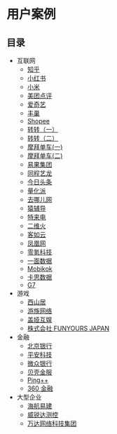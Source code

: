 # 用户案例

## 目录

- 互联网
  - [知乎](user-case-zhihu.md)
  - [小红书](user-case-xiaohongshu.md)
  - [小米](user-case-xiaomi.md)
  - [美团点评](user-case-meituandianping.md)
  - [爱奇艺](user-case-iqiyi.md)
  - [丰巢](user-case-fengchao.md)
  - [Shopee](user-case-shopee.md)
  - [转转（一）](user-case-zhuanzhuan.md)
  - [转转（二）](user-case-zhuanzhuan-2.md)
  - [摩拜单车(一)](user-case-mobike.md)
  - [摩拜单车(二)](user-case-mobike-2.md)
  - [易果集团](user-case-yiguo.md)
  - [同程艺龙](user-case-tongcheng.md)
  - [今日头条](user-case-toutiao.md)
  - [量化派](user-case-lianghuapai.md)
  - [去哪儿网](user-case-qunar.md)
  - [猿辅导](user-case-yuanfudao.md)
  - [特来电](user-case-telaidian.md)
  - [二维火](user-case-erweihuo.md)
  - [客如云](user-case-keruyun.md)
  - [凤凰网](user-case-ifeng.md)
  - [零氪科技](user-case-linkdoc.md)
  - [一面数据](user-case-yimian.md)
  - [Mobikok](user-case-mobikok.md)
  - [卡思数据](user-case-kasi.md)
  - [G7](user-case-g7.md)
- 游戏
  - [西山居](user-case-xishanju.md)
  - [游族网络](user-case-youzu.md)
  - [盖娅互娱](user-case-gaea-ad.md)
  - [株式会社 FUNYOURS JAPAN](user-case-funyours-japan.md)
- 金融
  - [北京银行](user-case-beijing-bank.md)
  - [平安科技](user-case-pingankeji.md)
  - [微众银行](user-case-webank.md)
  - [贝壳金服](user-case-beikejinfu.md)
  - [Ping++](user-case-ping++.md)
  - [360 金融](user-case-360.md)
- 大型企业
  - [海航易建](user-case-ekingtech.md)
  - [威锐达测控](user-case-weiruida.md)
  - [万达网络科技集团](user-case-wanda.md)
